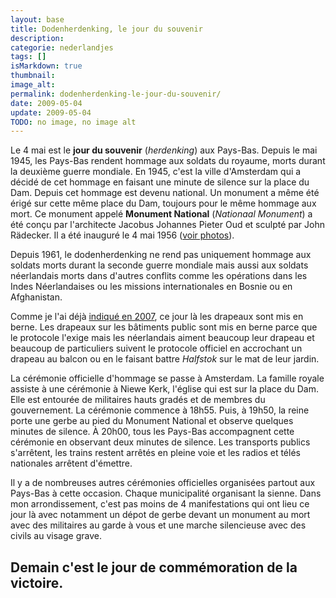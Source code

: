 ```yaml
---
layout: base
title: Dodenherdenking, le jour du souvenir
description: 
categorie: nederlandjes
tags: []
isMarkdown: true
thumbnail: 
image_alt: 
permalink: dodenherdenking-le-jour-du-souvenir/
date: 2009-05-04
update: 2009-05-04
TODO: no image, no image alt
---
```




Le 4 mai est le **jour du souvenir** (*herdenking*) aux Pays-Bas. Depuis le mai 1945, les Pays-Bas rendent hommage aux soldats du royaume, morts durant la deuxième guerre mondiale. En 1945, c'est la ville d'Amsterdam qui a décidé de cet hommage en faisant une minute de silence sur la place du Dam. Depuis cet hommage est devenu national. Un monument a même été érigé sur cette même place du Dam, toujours pour le même hommage aux mort. Ce monument appelé **Monument National** (*Nationaal Monument*) a été conçu par l'architecte Jacobus Johannes Pieter Oud et sculpté par John Rädecker. Il a été inauguré le 4 mai 1956 ([voir photos](http://commons.wikimedia.org/wiki/Category:Nationaal_Monument_(Amsterdam))).

Depuis 1961, le dodenherdenking ne rend pas uniquement hommage aux soldats morts durant la seconde guerre mondiale mais aussi aux soldats néerlandais morts dans d'autres conflits comme les opérations dans les Indes Néerlandaises ou les missions internationales en Bosnie ou en Afghanistan. 

Comme je l'ai déjà [indiqué en 2007](/le-prinsenvlag-aux-fenetres), ce jour là les drapeaux sont mis en berne. Les drapeaux sur les bâtiments public sont mis en berne parce que le protocole l'exige mais les néerlandais aiment beaucoup leur drapeau et beaucoup de particuliers suivent le protocole officiel en accrochant un drapeau au balcon ou en le faisant battre *Halfstok* sur le mat de leur jardin.

La cérémonie officielle d'hommage se passe à Amsterdam. La famille royale assiste à une cérémonie à Niewe Kerk, l'église qui est sur la place du Dam. Elle est entourée de militaires hauts gradés et de membres du gouvernement. La cérémonie commence à 18h55. Puis, à 19h50, la reine porte une gerbe au pied du Monument National et observe quelques minutes de silence. À 20h00, tous les Pays-Bas accompagnent cette cérémonie en observant deux minutes de silence. Les transports publics s'arrêtent, les trains restent arrêtés en pleine voie et les radios et télés nationales arrêtent d'émettre. 

Il y a de nombreuses autres cérémonies officielles organisées partout aux Pays-Bas à cette occasion. Chaque municipalité organisant la sienne. Dans mon arrondissement, c'est pas moins de 4 manifestations qui ont lieu ce jour là avec notamment un dépot de gerbe devant un monument au mort avec des militaires au garde à vous et une marche silencieuse avec des civils au visage grave.

Demain c'est le jour de commémoration de la victoire.
---